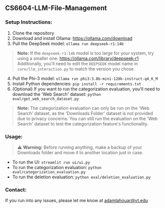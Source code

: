 ## CS6604-LLM-File-Management

### Setup Instructions:

1. Clone the repository
2. Download and install Ollama: https://ollama.com/download
3. Pull the DeepSeek model: `ollama run deepseek-r1:14b`

> **Note:**
> If the `deepseek-r1:14b` model is too large for your system, try using a smaller
> one: https://ollama.com/library/deepseek-r1
> Additionally, you'll need to edit the `DEEPSEEK` model name in `core/llm_interaction.py` to match the version you
> chose.

4. Pull the Phi-3 model: `ollama run phi3:3.8b-mini-128k-instruct-q4_K_M`
5. Install Python dependencies: `pip install -r requirements.txt`
6. (Optional) If you want to run the categorization evaluation, you'll need to download the 'Web Search' dataset:
   `python eval/get_web_search_dataset.py`

> **Note:**
> The categorization evaluation can only be run on the 'Web Search' dataset, as the 'Downloads Folder' dataset is not
> provided due to privacy concerns. You can still run the evaluation on the 'Web Search' dataset to test the
> categorization feature's functionality.

### Usage:

> ⚠️ **Warning:**
> Before running anything, make a backup of your Downloads folder and move it to another location just in case.

- To run the UI: `streamlit run ui/ui.py`
- To run the categorization evaluation: `python eval/categorization_evaluation.py`
- To run the deletion evaluation: `python eval/deletion_evaluation.py`

### Contact:

If you run into any issues, please let me know at [adamlahouar@vt.edu](mailto:adamlahouar@vt.edu)